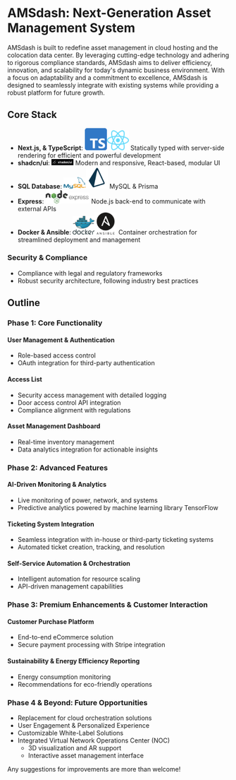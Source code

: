 # AMSdash: Next-Generation Asset Management System

AMSdash is built to redefine asset management in cloud hosting and the colocation data center. By leveraging cutting-edge technology and adhering to rigorous compliance standards, AMSdash aims to deliver efficiency, innovation, and scalability for today's dynamic business environment. With a focus on adaptability and a commitment to excellence, AMSdash is designed to seamlessly integrate with existing systems while providing a robust platform for future growth.

## Core Stack

- **Next.js, & TypeScript**: <img src="./images/Typescript_logo_2020.svg" alt="Next.js" width="50" /><img src="./images/React-icon.svg" alt="TypeScript" width="50" /> Statically typed with server-side rendering for efficient and powerful development
- **shadcn/ui**: <img src="./images/shadcnui.png" alt="shadcn/ui" width="50" /> Modern and responsive, React-based, modular UI
- **SQL Database**: <img src="./images/mysql-official.svg" alt="MySQL" width="50" /><img src="./images/light-prisma-svgrepo-com-navy.svg" alt="Prisma.io" width="50" /> MySQL & Prisma
- **Express**: <img src="./images/Node.js_logo.svg" alt="Node.js" width="50" /><img src="./images/expressjs-ar21.svg" alt="Express" width="50" /> Node.js back-end to communicate with external APIs
- **Docker & Ansible**: <img src="./images/docker-official.svg" alt="Docker" width="50" /><img src="./images/ansible-svgrepo-com.svg" alt="Ansible" width="50" /> Container orchestration for streamlined deployment and management

### Security & Compliance

- Compliance with legal and regulatory frameworks
- Robust security architecture, following industry best practices

## Outline

### Phase 1: Core Functionality

#### User Management & Authentication

- Role-based access control
- OAuth integration for third-party authentication

#### Access List

- Security access management with detailed logging
- Door access control API integration
- Compliance alignment with regulations

#### Asset Management Dashboard

- Real-time inventory management
- Data analytics integration for actionable insights

### Phase 2: Advanced Features

#### AI-Driven Monitoring & Analytics

- Live monitoring of power, network, and systems
- Predictive analytics powered by machine learning library TensorFlow

#### Ticketing System Integration

- Seamless integration with in-house or third-party ticketing systems
- Automated ticket creation, tracking, and resolution

#### Self-Service Automation & Orchestration

- Intelligent automation for resource scaling
- API-driven management capabilities

### Phase 3: Premium Enhancements & Customer Interaction

#### Customer Purchase Platform

- End-to-end eCommerce solution
- Secure payment processing with Stripe integration

#### Sustainability & Energy Efficiency Reporting

- Energy consumption monitoring
- Recommendations for eco-friendly operations

### Phase 4 & Beyond: Future Opportunities

- Replacement for cloud orchestration solutions
- User Engagement & Personalized Experience
- Customizable White-Label Solutions
- Integrated Virtual Network Operations Center (NOC)
  - 3D visualization and AR support
  - Interactive asset management interface

Any suggestions for improvements are more than welcome!
